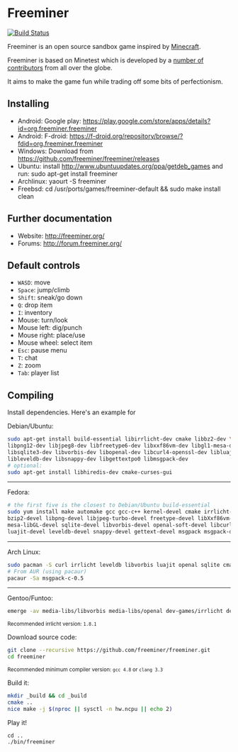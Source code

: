 # Freeminer

[![Build Status](https://travis-ci.org/freeminer/freeminer.png)](https://travis-ci.org/freeminer/freeminer)

Freeminer is an open source sandbox game inspired by [Minecraft](https://minecraft.net/).

Freeminer is based on Minetest which is developed by a [number of contributors](https://github.com/minetest/minetest/graphs/contributors) from all over the globe.

It aims to make the game fun while trading off some bits of perfectionism.

## Installing
- Android: Google play: https://play.google.com/store/apps/details?id=org.freeminer.freeminer
- Android: F-droid: https://f-droid.org/repository/browse/?fdid=org.freeminer.freeminer
- Windows: Download from https://github.com/freeminer/freeminer/releases
- Ubuntu: install http://www.ubuntuupdates.org/ppa/getdeb_games  and run: sudo apt-get install freeminer
- Archlinux: yaourt -S freeminer
- Freebsd: cd /usr/ports/games/freeminer-default && sudo make install clean

## Further documentation
- Website: http://freeminer.org/
- Forums: http://forum.freeminer.org/

## Default controls
- `WASD`: move
- `Space`: jump/climb
- `Shift`: sneak/go down
- `Q`: drop item
- `I`: inventory
- Mouse: turn/look
- Mouse left: dig/punch
- Mouse right: place/use
- Mouse wheel: select item
- `Esc`: pause menu
- `T`: chat
- `Z`: zoom
- `Tab`: player list

## Compiling
Install dependencies. Here's an example for

Debian/Ubuntu:
```bash
sudo apt-get install build-essential libirrlicht-dev cmake libbz2-dev \
libpng12-dev libjpeg8-dev libfreetype6-dev libxxf86vm-dev libgl1-mesa-dev \
libsqlite3-dev libvorbis-dev libopenal-dev libcurl4-openssl-dev libluajit-5.1-dev \
libleveldb-dev libsnappy-dev libgettextpo0 libmsgpack-dev
# optional:
sudo apt-get install libhiredis-dev cmake-curses-gui
```
___
Fedora:
```bash
# the first five is the closest to Debian/Ubuntu build-essential
sudo yum install make automake gcc gcc-c++ kernel-devel cmake irrlicht-devel \
bzip2-devel libpng-devel libjpeg-turbo-devel freetype-devel libXxf86vm-devel \
mesa-libGL-devel sqlite-devel libvorbis-devel openal-soft-devel libcurl-devel \
luajit-devel leveldb-devel snappy-devel gettext-devel msgpack msgpack-devel
```
___
Arch Linux:
```bash
sudo pacman -S curl irrlicht leveldb libvorbis luajit openal sqlite cmake
# From AUR (using pacaur)
pacaur -Sa msgpack-c-0.5
```
___
Gentoo/Funtoo:
```bash
emerge -av media-libs/libvorbis media-libs/openal dev-games/irrlicht dev-libs/msgpack dev-libs/leveldb
```
<sup>Recommended irrlicht version: `1.8.1`</sup>

Download source code:
```bash
git clone --recursive https://github.com/freeminer/freeminer.git
cd freeminer
```

<sup>Recommended minimum compiler version: `gcc 4.8` or `clang 3.3`</sup>

Build it:
```bash
mkdir _build && cd _build
cmake ..
nice make -j $(nproc || sysctl -n hw.ncpu || echo 2)
```

Play it!
```
cd ..
./bin/freeminer
```
